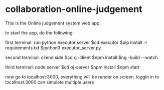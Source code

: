 # collaboration-online-judgement
This is the Online judgement system web app.

to start the app, do the following:

first terminal: run python executor server
 $cd executor
 $pip install -r requirements.txt
 $python3 executor_server.py

second terminal: cliend side
 $cd oj-client
 $npm install
 $ng -build --watch

third terminal:  node server
$cd oj-server
$npm install
$npm start


now go to localhost:3000, everything will be render on screen. loggin in to localhost:3000 can simulate multiple users
